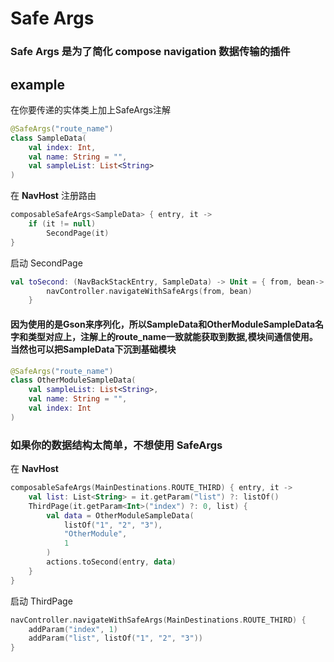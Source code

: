 # Safe Args 
### Safe Args 是为了简化 compose navigation 数据传输的插件 </p>

## example

在你要传递的实体类上加上SafeArgs注解
```kotlin 
@SafeArgs("route_name") 
class SampleData(
    val index: Int,
    val name: String = "",
    val sampleList: List<String>
)
```
在 **NavHost** 注册路由
```kotlin 
composableSafeArgs<SampleData> { entry, it ->
    if (it != null)
        SecondPage(it)
}
```
启动 SecondPage 
```kotlin
val toSecond: (NavBackStackEntry, SampleData) -> Unit = { from, bean->
        navController.navigateWithSafeArgs(from, bean)
    }
```
#### 因为使用的是Gson来序列化，所以SampleData和OtherModuleSampleData名字和类型对应上，注解上的route_name一致就能获取到数据,模块间通信使用。当然也可以把SampleData下沉到基础模块
```kotlin
@SafeArgs("route_name")
class OtherModuleSampleData(
    val sampleList: List<String>,
    val name: String = "",
    val index: Int
)
```
### 如果你的数据结构太简单，不想使用 **SafeArgs**

在 **NavHost** 
```kotlin 
composableSafeArgs(MainDestinations.ROUTE_THIRD) { entry, it ->
    val list: List<String> = it.getParam("list") ?: listOf()
    ThirdPage(it.getParam<Int>("index") ?: 0, list) {
        val data = OtherModuleSampleData(
            listOf("1", "2", "3"),
            "OtherModule",
            1
        )
        actions.toSecond(entry, data)
    }
}
```
启动 ThirdPage
```kotlin
navController.navigateWithSafeArgs(MainDestinations.ROUTE_THIRD) {
    addParam("index", 1)
    addParam("list", listOf("1", "2", "3"))
}
```
